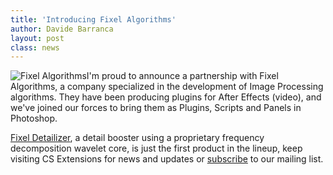 ```yaml
---
title: 'Introducing Fixel Algorithms'
author: Davide Barranca
layout: post
class: news
---
```


![Fixel Algorithms][a]I'm proud to announce a partnership with Fixel Algorithms, a company specialized in the development of Image Processing algorithms. They have been producing plugins for After Effects (video), and we've joined our forces to bring them as Plugins, Scripts and Panels in Photoshop.

[Fixel Detailizer][1], a detail booster using a proprietary frequency decomposition wavelet core, is just the first product in the lineup, keep visiting CS Extensions for news and updates or [subscribe][2] to our mailing list.

<!-- $$
\begin{align*}
  & \phi(x,y) = \phi \left(\sum_{i=1}^n x_ie_i, \sum_{j=1}^n y_je_j \right)
  = \sum_{i=1}^n \sum_{j=1}^n x_i y_j \phi(e_i, e_j) = \\
  & (x_1, \ldots, x_n) \left( \begin{array}{ccc}
      \phi(e_1, e_1) & \cdots & \phi(e_1, e_n) \\
      \vdots & \ddots & \vdots \\
      \phi(e_n, e_1) & \cdots & \phi(e_n, e_n)
    \end{array} \right)
  \left( \begin{array}{c}
      y_1 \\
      \vdots \\
      y_n
    \end{array} \right)
\end{align*}
$$ -->


[a]: {{site.baseurl}}/news/images/Fixel-Algorithms-Logo.png "Fixel Algorithms"
[1]: {{site.baseurl}}/products/detailizer "Fixel Detailizer"
[2]: {{site.baseurl}}/support/index.html#mc-embedded-subscribe-form